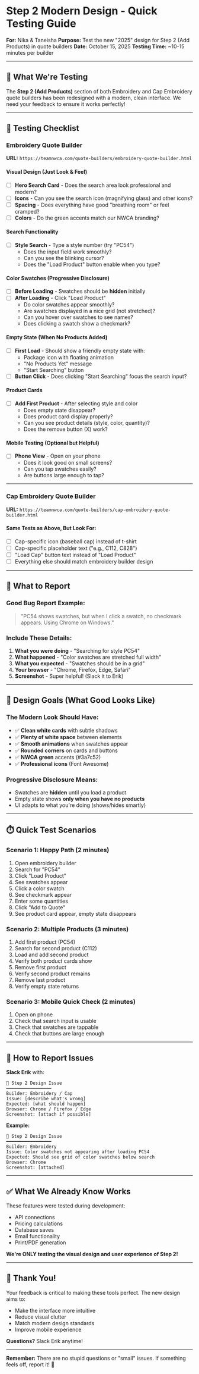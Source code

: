 # Step 2 Modern Design - Quick Testing Guide

**For:** Nika & Taneisha
**Purpose:** Test the new "2025" design for Step 2 (Add Products) in quote builders
**Date:** October 15, 2025
**Testing Time:** ~10-15 minutes per builder

---

## 🎯 What We're Testing

The **Step 2 (Add Products)** section of both Embroidery and Cap Embroidery quote builders has been redesigned with a modern, clean interface. We need your feedback to ensure it works perfectly!

---

## 📝 Testing Checklist

### Embroidery Quote Builder
**URL:** `https://teamnwca.com/quote-builders/embroidery-quote-builder.html`

#### Visual Design (Just Look & Feel)
- [ ] **Hero Search Card** - Does the search area look professional and modern?
- [ ] **Icons** - Can you see the search icon (magnifying glass) and other icons?
- [ ] **Spacing** - Does everything have good "breathing room" or feel cramped?
- [ ] **Colors** - Do the green accents match our NWCA branding?

#### Search Functionality
- [ ] **Style Search** - Type a style number (try "PC54")
  - Does the input field work smoothly?
  - Can you see the blinking cursor?
  - Does the "Load Product" button enable when you type?

#### Color Swatches (Progressive Disclosure)
- [ ] **Before Loading** - Swatches should be **hidden** initially
- [ ] **After Loading** - Click "Load Product"
  - Do color swatches appear smoothly?
  - Are swatches displayed in a nice grid (not stretched)?
  - Can you hover over swatches to see names?
  - Does clicking a swatch show a checkmark?

#### Empty State (When No Products Added)
- [ ] **First Load** - Should show a friendly empty state with:
  - Package icon with floating animation
  - "No Products Yet" message
  - "Start Searching" button
- [ ] **Button Click** - Does clicking "Start Searching" focus the search input?

#### Product Cards
- [ ] **Add First Product** - After selecting style and color
  - Does empty state disappear?
  - Does product card display properly?
  - Can you see product details (style, color, quantity)?
  - Does the remove button (X) work?

#### Mobile Testing (Optional but Helpful)
- [ ] **Phone View** - Open on your phone
  - Does it look good on small screens?
  - Can you tap swatches easily?
  - Are buttons large enough to tap?

---

### Cap Embroidery Quote Builder
**URL:** `https://teamnwca.com/quote-builders/cap-embroidery-quote-builder.html`

#### Same Tests as Above, But Look For:
- [ ] Cap-specific icon (baseball cap) instead of t-shirt
- [ ] Cap-specific placeholder text ("e.g., C112, C828")
- [ ] "Load Cap" button text instead of "Load Product"
- [ ] Everything else should match embroidery builder design

---

## 🐛 What to Report

### Good Bug Report Example:
> "PC54 shows swatches, but when I click a swatch, no checkmark appears. Using Chrome on Windows."

### Include These Details:
1. **What you were doing** - "Searching for style PC54"
2. **What happened** - "Color swatches are stretched full width"
3. **What you expected** - "Swatches should be in a grid"
4. **Your browser** - "Chrome, Firefox, Edge, Safari"
5. **Screenshot** - Super helpful! (Slack it to Erik)

---

## 🎨 Design Goals (What Good Looks Like)

### The Modern Look Should Have:
- ✅ **Clean white cards** with subtle shadows
- ✅ **Plenty of white space** between elements
- ✅ **Smooth animations** when swatches appear
- ✅ **Rounded corners** on cards and buttons
- ✅ **NWCA green** accents (#3a7c52)
- ✅ **Professional icons** (Font Awesome)

### Progressive Disclosure Means:
- Swatches are **hidden** until you load a product
- Empty state shows **only when you have no products**
- UI adapts to what you're doing (shows/hides smartly)

---

## ⏱️ Quick Test Scenarios

### Scenario 1: Happy Path (2 minutes)
1. Open embroidery builder
2. Search for "PC54"
3. Click "Load Product"
4. See swatches appear
5. Click a color swatch
6. See checkmark appear
7. Enter some quantities
8. Click "Add to Quote"
9. See product card appear, empty state disappears

### Scenario 2: Multiple Products (3 minutes)
1. Add first product (PC54)
2. Search for second product (C112)
3. Load and add second product
4. Verify both product cards show
5. Remove first product
6. Verify second product remains
7. Remove last product
8. Verify empty state returns

### Scenario 3: Mobile Quick Check (2 minutes)
1. Open on phone
2. Check that search input is usable
3. Check that swatches are tappable
4. Check that buttons are large enough

---

## 📱 How to Report Issues

**Slack Erik** with:
```
🐛 Step 2 Design Issue
━━━━━━━━━━━━━━━━━
Builder: Embroidery / Cap
Issue: [describe what's wrong]
Expected: [what should happen]
Browser: Chrome / Firefox / Edge
Screenshot: [attach if possible]
```

**Example:**
```
🐛 Step 2 Design Issue
━━━━━━━━━━━━━━━━━
Builder: Embroidery
Issue: Color swatches not appearing after loading PC54
Expected: Should see grid of color swatches below search
Browser: Chrome
Screenshot: [attached]
```

---

## ✅ What We Already Know Works

These features were tested during development:
- API connections
- Pricing calculations
- Database saves
- Email functionality
- Print/PDF generation

**We're ONLY testing the visual design and user experience of Step 2!**

---

## 🎉 Thank You!

Your feedback is critical to making these tools perfect. The new design aims to:
- Make the interface more intuitive
- Reduce visual clutter
- Match modern design standards
- Improve mobile experience

**Questions?** Slack Erik anytime!

---

**Remember:** There are no stupid questions or "small" issues. If something feels off, report it! 🙏
